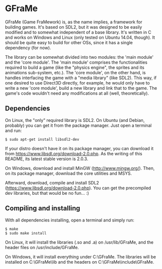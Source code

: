 # GFraMe

GFraMe (Game FraMework) is, as the name implies, a framework for building
games. It's based on SDL2, but it was designed to be easily modified and
to somewhat independent of a base library. It's written in C and works on
Windows and Linux (only tested on Ubuntu 14.04, though). It should be
quite easy to build for other OSs, since it has a single dependency
(for now).

The library can be somewhat divided into two modules: the 'main module'
and the 'core module'. The 'main module' comprises the functionalities
required to build a game (like the "physics engine", the sprites and its
animations sub-system, etc.). The 'core module', on the other hand, is
handles interfacing the game with a "media library" (like SDL2). This way,
if one desired to use Direct3D directly, for example, he would only have
to write a new 'core module', build a new library and link that to the
game. The game's code wouldn't need any modifications at all (well,
theoretically).

## Dependencies

On Linux, the "only" required library is SDL2. On Ubuntu (and Debian,
probably) you can get it from the package manager. Just open a terminal
and run:

```
$ sudo apt-get install libsdl2-dev
```

If your distro doesn't have it on its package manager, you can download it
from https://www.libsdl.org/download-2.0.php. As the writing of this
README, its latest stable version is 2.0.3.

On Windows, download and install MinGW (http://www.mingw.org/). Then, on
its package manager, download the core utilities and MSYS.

Afterward, download, compile and install SDL2
(https://www.libsdl.org/download-2.0.php). You can get the precompiled dev
libraries, but that would be no fun... :)

## Compiling and installing

With all dependencies installing,  open a terminal and simply run:

```
$ make
$ sudo make install
```

On Linux, it will install the libraries (.so and .a) on /usr/lib/GFraMe,
and the header files on /usr/include/GFraMe.

On Windows, it will install everything under C:\GFraMe. The libraries will
be installed on C:\GFraMe\lib and the headers on C:\GFraMe\include\GFraMe.
